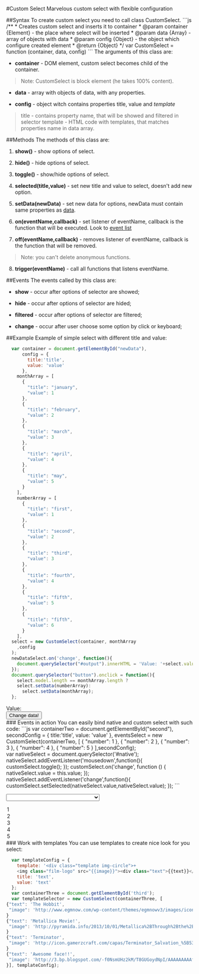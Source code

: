 #Custom Select
Marvelous custom select with flexible configuration
<div id="first"></div>
##Syntax
To create custom select you need to call class CustomSelect.
```js
  /**
   * Creates custom select and inserts it to container
   * @param container {Element} - the place where select will be inserted
   * @param data {Array} - array of objects with data
   * @param config {Object} - the object which configure created element
   * @return {Object}
   */
    var CustomSelect = function (container, data, config)
```
The arguments of this class are:

* **container** - DOM element, custom select becomes child of the container. 
> Note: CustomSelect is block element (he takes 100% content).
* **data**  - array with objects of data, with any properties.

* **config** - object witch contains properties title, value  and *template*
> title - contains property name, that will be showed and filtered in selector
> template - HTML code with templates, that matches properties name in data array.

##Methods
The methods of this class are:

1. **show()** - show options of select.

2. **hide()** - hide options of select.

3. **toggle()** - show/hide options of select.

4. **selected(title,value)** - set new title and value to select, doesn't add new option.

5. **setData(newData)** - set new data for options, newData must contain same properties as [data](#syntax).
 
6. **on(eventName,callback)** - set listener of eventName, callback is the function that will be executed. Look to [event list](#events)

7. **off(eventName,callback)** - removes listener of eventName, callback is the function that will be removed.
>Note: you can't delete anonymous functions.

8. **trigger(eventName)** - call all functions that listens eventName.

##Events
The events called by this class are:

* **show** - occur after options of selector are showed;

* **hide** - occur after options of selector are hided;

* **filtered** - occur after options of selector are filtered;

* **change** - occur after user choose some option by click or keyboard;

##Example
Example of simple select with different title and value:
```js
  var container = document.getElementById("newData"),
      config = {
        title:'title',
        value: 'value'
      },
    monthArray = [
      {
        "title": "january",
        "value": 1
      },
      {
        "title": "february",
        "value": 2
      },
      {
        "title": "march",
        "value": 3
      },
      {
        "title": "april",
        "value": 4
      },
      {
        "title": "may",
        "value": 5
      }
    ],
    numberArray = [
      {
        "title": "first",
        "value": 1
      },
      {
        "title": "second",
        "value": 2
      },
      {
        "title": "third",
        "value": 3
      },
      {
        "title": "fourth",
        "value": 4
      },
      {
        "title": "fifth",
        "value": 5
      },
      {
        "title": "fifth",
        "value": 6
      }
    ],
  select = new CustomSelect(container, monthArray
    ,config
  );
  newDataSelect.on('change', function(){
    document.querySelector("#output").innerHTML = 'Value: '+select.value;
  });
  document.querySelector("button").onclick = function(){
    select.model.length == monthArray.length ?
    select.setData(numberArray):
      select.setData(monthArray);
  };
```
<div class="half-page" id="newData"> <div id="output">Value: </div><button>Change data!</button></div>
### Events in action
You can easily bind native and custom select with such code:
```js
var containerTwo = document.getElementById("second"),
    secondConfig = {
      title:'title',
      value: 'value'
    },
    eventsSelect = new CustomSelect(containerTwo, [
      {
        "number": 1
      },
      {
        "number": 2
      },
      {
        "number": 3
      },
      {
        "number": 4
      },
      {
        "number": 5
      }
    ],secondConfig);
<div id="first"></div>
 var nativeSelect = document.querySelector('#native');
    nativeSelect.addEventListener('mousedown',function(){
        customSelect.toggle();
    });
    customSelect.on('change', function () {
       nativeSelect.value = this.value;
    });
    nativeSelect.addEventListener('change',function(){
        customSelect.setSelected(nativeSelect.value,nativeSelect.value);
    });
```

<label><select style="width: 50%" id="native">
<option>1</option>
<option>2</option>
<option>3</option>
<option>4</option>
<option>5</option>
</select></label>
<div id="second"></div>
### Work with templates
You can use templates to create nice look for you select:

```js
  var templateConfig = {
    template: '<div class="template img-circle">+
    <img class="film-logo" src="{{image}}"><div class="text">{{text}}</div></div>',
    title: 'text',
    value: 'text'
  };
  var containerThree = document.getElementById('third');
  var templateSelector = new CustomSelect(containerThree, [
{"text": 'The Hobbit',
 "image": 'http://www.egmnow.com/wp-content/themes/egmnowv3/images/icons/renobadgeicon/The-Hobbit-An-Unexpected-Journey.png'
}
{"text": 'Metallica Movie!',
 "image": 'http://pyramida.info/2013/10/01/Metallica%2BThrough%2Bthe%2BNever%2BHD%2B%2BPNG.png'
}
{"text": 'Terminator',
 "image": 'http://icon.gamerzcraft.com/capas/Terminator_Salvation_%5B530-51-1202609%5D.png'
}
{"text": 'Awesome face!!',
 "image": 'http://3.bp.blogspot.com/-f0NsmUHz2kM/T8GUGoydNpI/AAAAAAAAAfg/KnEkgnFPzpc/s1600/smiley.png'
}], templateConfig);
```
  <div id="third">
  </div>
<link rel="stylesheet" href="../css/custom_select.css" type="text/css">
<link rel="stylesheet" href="../css/template.css" type="text/css">
<link rel="stylesheet" href="../css/nice_aqua_select.css" type="text/css">
<script src="../../library/helper.js"></script>
<script src="../../library/event_machine.js"></script>
<script src="../js/custom_select.js"></script>
<script src="../js/main.js"></script>
